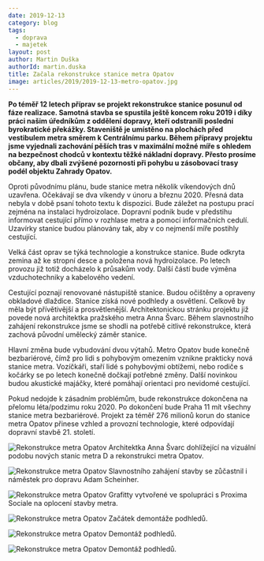 ```yaml
---
date: 2019-12-13
category: blog
tags: 
  - doprava
  - majetek
layout: post
author: Martin Duška
authorId: martin.duska
title: Začala rekonstrukce stanice metra Opatov
image: articles/2019/2019-12-13-metro-opatov.jpg
---
```


**Po téměř 12 letech příprav se projekt rekonstrukce stanice posunul od fáze realizace.  Samotná stavba se spustila ještě koncem roku 2019 i díky práci našim úředníkům z oddělení dopravy, kteří odstranili poslední byrokratické překážky.  Staveniště je umístěno na plochách před vestibulem metra směrem k Centrálnímu parku.  Během přípravy projektu jsme vyjednali zachování pěších tras v maximální možné míře s ohledem na bezpečnost chodců v kontextu těžké nákladní dopravy. Přesto prosíme občany, aby dbali zvýšené pozornosti při pohybu u zásobovací trasy podél objektu Zahrady Opatov.**

Oproti původnímu plánu, bude stanice metra několik víkendových dnů uzavřena. Očekávají se dva víkendy v únoru a březnu 2020.  Přesná data nebyla v době psaní tohoto textu k dispozici. Bude záležet na postupu prací zejména na instalaci hydroizolace. Dopravní podnik bude v předstihu informovat cestující přímo v rozhlase metra a pomocí informačních cedulí. Uzavírky stanice budou plánovány tak, aby v co nejmenší míře postihly cestující.

Velká část oprav se týká technologie a konstrukce stanice. Bude odkryta zemina až ke stropní desce a položena nová hydroizolace. Po letech provozu již totiž docházelo k průsakům vody. Další částí bude výměna vzduchotechniky a kabelového vedení.

Cestující poznají renovované nástupiště stanice. Budou očištěny a opraveny obkladové dlaždice. Stanice získá nové podhledy a osvětlení. Celkově by měla být přívětivější a prosvětlenější. Architektonickou stránku projektu již povede nová architektka pražského metra Anna Švarc. Během slavnostního zahájení rekonstrukce jsme se shodli na potřebě citlivé rekonstrukce, která zachová původní umělecký záměr stanice.  

Hlavní změna bude vybudování dvou výtahů. Metro Opatov bude konečně bezbariérové, čímž pro lidi s pohybovým omezením vznikne prakticky nová stanice metra. Vozíčkáři, staří lidé s pohybovými obtížemi, nebo rodiče s kočárky se po letech konečně dočkají potřebné změny.  Další novinkou budou akustické majáčky, které pomáhají orientaci pro nevidomé cestující. 

Pokud nedojde k zásadním problémům, bude rekonstrukce dokončena na přelomu léta/podzimu roku 2020. Po dokončení bude Praha 11 mít všechny stanice metra bezbariérové. Projekt za téměř 276 milionů korun do stanice metra Opatov přinese vzhled a provozní technologie, které odpovídají dopravní stavbě 21. století.  


![Rekonstrukce metra Opatov](/assets/img/articles/2019/2019-12-13-metro-opatov1.jpg)
Architektka Anna Švarc dohlížející na vizuální podobu nových stanic metra D a rekonstrukci metra Opatov.

![Rekonstrukce metra Opatov](/assets/img/articles/2019/2019-12-13-metro-opatov2.jpg)
Slavnostního zahájení stavby se zůčastnil i náměstek pro dopravu Adam Scheinher.

![Rekonstrukce metra Opatov](/assets/img/articles/2019/2019-12-13-metro-opatov3.jpg)
Grafitty vytvořené ve spolupráci s Proxima Sociale na oplocení stavby metra.

![Rekonstrukce metra Opatov](/assets/img/articles/2019/2019-12-13-metro-opatov4.jpg)
Začátek demontáže podhledů.

![Rekonstrukce metra Opatov](/assets/img/articles/2019/2019-12-13-metro-opatov5.jpg)
Demontáž podhledů.

![Rekonstrukce metra Opatov](/assets/img/articles/2019/2019-12-13-metro-opatov6.jpg)
Demontáž podhledů.
